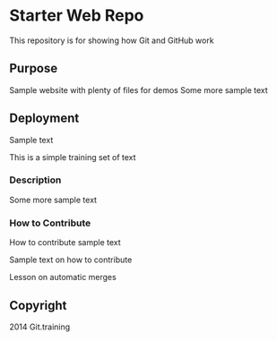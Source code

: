 # Starter Web Repo

This repository is for showing how Git and GitHub work

## Purpose

Sample website with plenty of files for demos
Some more sample text

## Deployment 
Sample text 

This is a simple training set of text
### Description
Some more sample text

### How to Contribute 

How to contribute sample text

Sample text on how to contribute


Lesson on automatic merges
## Copyright

2014 Git.training